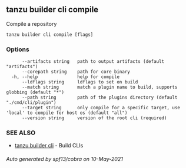 ## tanzu builder cli compile

Compile a repository

```
tanzu builder cli compile [flags]
```

### Options

```
      --artifacts string   path to output artifacts (default "artifacts")
      --corepath string    path for core binary
  -h, --help               help for compile
      --ldflags string     ldflags to set on build
      --match string       match a plugin name to build, supports globbing (default "*")
      --path string        path of the plugins directory (default "./cmd/cli/plugin")
      --target string      only compile for a specific target, use 'local' to compile for host os (default "all")
      --version string     version of the root cli (required)
```

### SEE ALSO

* [tanzu builder cli](tanzu_builder_cli.md)	 - Build CLIs

###### Auto generated by spf13/cobra on 10-May-2021
